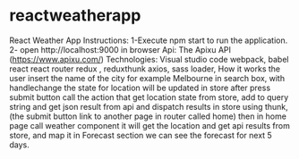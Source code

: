 # reactweatherapp
React Weather App 
Instructions: 1-Execute npm start to run the application. 2- open http://localhost:9000 in browser
Api:
The Apixu API (https://www.apixu.com/)
Technologies:
Visual studio code webpack, babel react react router redux , reduxthunk axios, sass loader,
How it works
the user insert the name of the city for example Melbourne in search box, with handlechange the state for location will be updated in store after press submit button call the action that get location state from store, add to query string and get json result from api and dispatch results in store using thunk, (the submit button link to another page in router called home) then in home page call weather component it will get the location and get api results from store, and map it
in Forecast section we can see the forecast for next 5 days.


